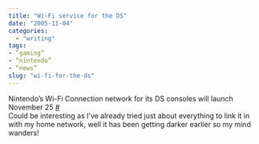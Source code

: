 ```yaml
---
title: "Wi-Fi service for the DS"
date: "2005-11-04"
categories: 
  - "writing"
tags:
- “gaming”
- “nintendo”
- “news”
slug: "wi-fi-for-the-ds"
---
```


Nintendo’s Wi-Fi Connection network for its DS consoles will launch November 25 [\#](https://www.games-digest.com/2005/11/nintendo\_announ.html)  
Could be interesting as I’ve already tried just about everything to link it in with my home network, well it has been getting darker earlier so my mind wanders!
